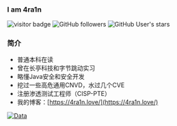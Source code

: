 ### I am 4ra1n
![visitor badge](https://visitor-badge.glitch.me/badge?page_id=4ra1n.4ra1n)
![GitHub followers](https://img.shields.io/github/followers/EmYiQing?style=social)   ![GitHub User's stars](https://img.shields.io/github/stars/EmYiQing?style=social)   
### 简介
- 普通本科在读
- 曾在长亭科技和字节跳动实习
- 略懂Java安全和安全开发
- 挖过一些高危通用CNVD，水过几个CVE
- 注册渗透测试工程师（CISP-PTE）
- 我的博客：[https://4ra1n.love/](https://4ra1n.love/)

[![Data](https://github-readme-stats.vercel.app/api?username=EmYiQing)]()

